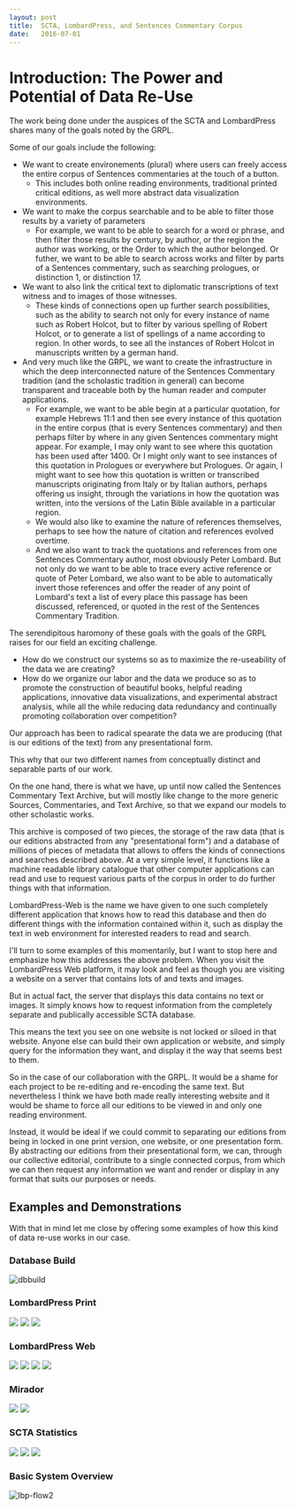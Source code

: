 ```yaml
---
layout: post
title:  SCTA, LombardPress, and Sentences Commentary Corpus
date:   2016-07-01
---
```


# Introduction: The Power and Potential of Data Re-Use

The work being done under the auspices of the SCTA and LombardPress shares many of the goals noted by the GRPL. 

Some of our goals include the following:

* We want to create environements (plural) where users can freely access the entire corpus of Sentences commentaries at the touch of a button.
    - This includes both online reading environments, traditional printed critical editions, as well more abstract data visualization environments.
* We want to make the corpus searchable and to be able to filter those results by a variety of parameters
    - For example, we want to be able to search for a word or phrase, and then filter those results by century, by author, or the region the author was working, or the Order to which the author belonged. Or futher, we want to be able to search across works and filter by parts of a Sentences commentary, such as searching prologues, or distinction 1, or distinction 17.
* We want to also link the critical text to diplomatic transcriptions of text witness and to images of those witnesses.
    - These kinds of connections open up further search possibilities, such as the ability to search not only for every instance of name such as Robert Holcot, but to filter by various spelling of Robert Holcot, or to generate a list of spellings of a name according to region. In other words, to see all the instances of Robert Holcot in manuscripts written by a german hand.
* And very much like the GRPL, we want to create the infrastructure in which the deep interconnected nature of the Sentences Commentary tradition (and the scholastic tradition in general) can become transparent and traceable both by the human reader and computer applications.
    - For example, we want to be able begin at a particular quotation, for example Hebrews 11:1 and then see every instance of this quotation in the entire corpus (that is every Sentences commentary) and then perhaps filter by where in any given Sentences commentary might appear. For example, I may only want to see where this quotation has been used after 1400. Or I might only want to see instances of this quotation in Prologues or everywhere but Prologues. Or again, I might want to see how this quotation is written or transcribed manuscripts originating from Italy or by Italian authors, perhaps offering us insight, through the variations in how the quotation was written, into the versions of the Latin Bible available in a particular region. 
    - We would also like to examine the nature of references themselves, perhaps to see how the nature of citation and references evolved overtime.
    - And we also want to track the quotations and references from one Sentences Commentary author, most obviously Peter Lombard. But not only do we want to be able to trace every active reference or quote of Peter Lombard, we also want to be able to automatically invert those references and offer the reader of any point of Lombard's text a list of every place this passage has been discussed, referenced, or quoted in the rest of the Sentences Commentary Tradition.

The serendipitous haromony of these goals with the goals of the GRPL raises for our field an exciting challenge. 

* How do we construct our systems so as to maximize the re-useability of the data we are creating? 
* How do we organize our labor and the data we produce so as to promote the construction of beautiful books, helpful reading applications, innovative data visualizations, and experimental abstract analysis, while all the while reducing data redundancy and continually promoting collaboration over competition? 

Our approach has been to radical spearate the data we are producing (that is our editions of the text) from any presentational form.

This why that our two different names from conceptually distinct and separable parts of our work. 

On the one hand, there is what we have, up until now called the Sentences Commentary Text Archive, but will mostly like change to the more generic Sources, Commentaries, and Text Archive, so that we expand our models to other scholastic works. 

This archive is composed of two pieces, the storage of the raw data (that is our editions abstracted from any "presentational form") and a database of millions of pieces of metadata that allows to offers the kinds of connections and searches described above. At a very simple level, it functions like a machine readable library catalogue that other computer applications can read and use to request various parts of the corpus in order to do further things with that information. 

LombardPress-Web is the name we have given to one such completely different application that knows how to read this database and then do different things with the information contained within it, such as display the text in web environment for interested readers to read and search.

I'll turn to some examples of this momentarily, but I want to stop here and emphasize how this addresses the above problem. When you visit the LombardPress Web platform, it may look and feel as though you are visiting a website on a server that contains lots of and texts and images.

But in actual fact, the server that displays this data contains no text or images. It simply knows how to request information from the completely separate and publically accessible SCTA database.

This means the text you see on one website is not locked or siloed in that website. Anyone else can build their own application or website, and simply query for the information they want, and display it the way that seems best to them.

So in the case of our collaboration with the GRPL. It would be a shame for each project to be re-editing and re-encoding the same text. But nevertheless I think we have both made really interesting website and it would be shame to force all our editions to be viewed in and only one reading environment. 

Instead, it would be ideal if we could commit to separating our editions from being in locked in one print version, one website, or one presentation form. By abstracting our editions from their presentational form, we can, through our collective editorial, contribute to a single connected corpus, from which we can then request any information we want and render or display in any format that suits our purposes or needs. 

## Examples and Demonstrations

With that in mind let me close by offering some examples of how this kind of data re-use works in our case.

### Database Build
![dbbuild](/assets/images/Screen-Shot-2015-09-07-at-1.03.42-PM.png)

### LombardPress Print

![](/assets/images/porto-slides/typeset-print-edition.jpg)
![](/assets/images/graciliscover.png)
![](/assets/images/example-lbp-print-output.png)

### LombardPress Web

![](/assets/images/porto-slides/lbp-quotedBy-display.png)
![](/assets/images/porto-slides/lbp-with-app.png)
![](/assets/images/porto-slides/lbp-with-collation.png)
![](/assets/images/porto-slides/lbp-with-referenced-text-and-para-info.png)

### Mirador
![](/assets/images/2016-04-16-iiif-webmentions/mirador-view-after-search.png)
![](/assets/images/porto-slides/mirador-manifest-list.png)

### SCTA Statistics

![](/assets/images/Screen-Shot-2016-03-24-at-10.52.34-AM.png)
![](/assets/images/Screen-Shot-2016-03-24-at-10.52.18-AM.png)
![](/assets/images/plaoul-wordcount.png)


### Basic System Overview

![lbp-flow2](/assets/images/lbp-flow2.jpg)

